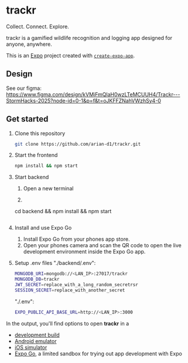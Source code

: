 # trackr 
Collect. Connect. Explore.

trackr is a gamified wildlife recognition and logging app 
designed for anyone, anywhere.

This is an [Expo](https://expo.dev) project created with [`create-expo-app`](https://www.npmjs.com/package/create-expo-app).

## Design
See our figma: https://www.figma.com/design/kVMjFmQlaH0wzLTeMCUUH4/Trackr---StormHacks-2025?node-id=0-1&p=f&t=oJKFFZNahVWzhSy4-0

## Get started
1. Clone this repository
   ```bash
   git clone https://github.com/arian-d1/trackr.git
2. Start the frontend
    ```bash
   npm install && npm start
   ```
3. Start backend
   1. Open a new terminal
   2. ```bash
   cd backend && npm install && npm start
   ```
4. Install and use Expo Go
   1. Install Expo Go from your phones app store.
   2. Open your phones camera and scan the QR code to open the live development environment inside the Expo Go app.
5. Setup .env files 
   "./backend/.env":
   ```bash
   MONGODB_URI=mongodb://<LAN_IP>:27017/trackr
   MONGODB_DB=trackr
   JWT_SECRET=replace_with_a_long_random_secretrsr
   SESSION_SECRET=replace_with_another_secret
   ```

   "./.env":
   ```bash
   EXPO_PUBLIC_API_BASE_URL=http://<LAN_IP>:3000
   ```

In the output, you'll find options to open  **trackr**  in a
- [development build](https://docs.expo.dev/develop/development-builds/introduction/)
- [Android emulator](https://docs.expo.dev/workflow/android-studio-emulator/)
- [iOS simulator](https://docs.expo.dev/workflow/ios-simulator/)
- [Expo Go](https://expo.dev/go), a limited sandbox for trying out app development with Expo